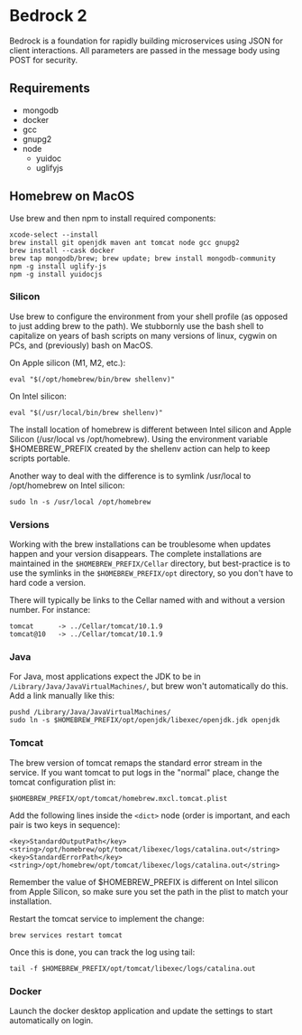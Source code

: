 # Bedrock 2
Bedrock is a foundation for rapidly building microservices using JSON for client interactions. All parameters are passed in the message body using POST for security.

## Requirements
* mongodb
* docker
* gcc
* gnupg2
* node
    * yuidoc
    * uglifyjs

## Homebrew on MacOS
Use brew and then npm to install required components:
```
xcode-select --install
brew install git openjdk maven ant tomcat node gcc gnupg2
brew install --cask docker
brew tap mongodb/brew; brew update; brew install mongodb-community
npm -g install uglify-js
npm -g install yuidocjs
```

### Silicon
Use brew to configure the environment from your shell profile (as opposed to just adding brew to the path). We stubbornly use the bash shell to capitalize on years of bash scripts on many versions of linux, cygwin on PCs, and (previously) bash on MacOS. 

On Apple silicon (M1, M2, etc.):
```
eval "$(/opt/homebrew/bin/brew shellenv)"
```

On Intel silicon:
```
eval "$(/usr/local/bin/brew shellenv)"
```

The install location of homebrew is different between Intel silicon and Apple Silicon (/usr/local vs /opt/homebrew). Using the environment variable $HOMEBREW_PREFIX created by the shellenv action can help to keep scripts portable.

Another way to deal with the difference is to symlink /usr/local to /opt/homebrew on Intel silicon:

```
sudo ln -s /usr/local /opt/homebrew
```

### Versions

Working with the brew installations can be troublesome when updates happen and your version disappears. The complete installations are maintained in the `$HOMEBREW_PREFIX/Cellar` directory, but best-practice is to use the symlinks in the `$HOMEBREW_PREFIX/opt` directory, so you don't have to hard code a version. 

There will typically be links to the Cellar named with and without a version number. For instance:

```
tomcat      -> ../Cellar/tomcat/10.1.9
tomcat@10   -> ../Cellar/tomcat/10.1.9
```

### Java
For Java, most applications expect the JDK to be in `/Library/Java/JavaVirtualMachines/`, but brew won't automatically do this. Add a link manually like this:

```
pushd /Library/Java/JavaVirtualMachines/
sudo ln -s $HOMEBREW_PREFIX/opt/openjdk/libexec/openjdk.jdk openjdk
```

### Tomcat
The brew version of tomcat remaps the standard error stream in the service. If you want tomcat to put logs in the "normal" place, change the tomcat configuration plist in:
```
$HOMEBREW_PREFIX/opt/tomcat/homebrew.mxcl.tomcat.plist
```

Add the following lines inside the `<dict>` node (order is important, and each pair is two keys in sequence):
```
<key>StandardOutputPath</key>
<string>/opt/homebrew/opt/tomcat/libexec/logs/catalina.out</string>
<key>StandardErrorPath</key>
<string>/opt/homebrew/opt/tomcat/libexec/logs/catalina.out</string>
```
Remember the value of $HOMEBREW_PREFIX is different on Intel silicon from Apple Silicon, so make sure you set the path in the plist to match your installation.

Restart the tomcat service to implement the change:

```
brew services restart tomcat
```

Once this is done, you can track the log using tail:

```
tail -f $HOMEBREW_PREFIX/opt/tomcat/libexec/logs/catalina.out
```

### Docker
Launch the docker desktop application and update the settings to start automatically on login.
